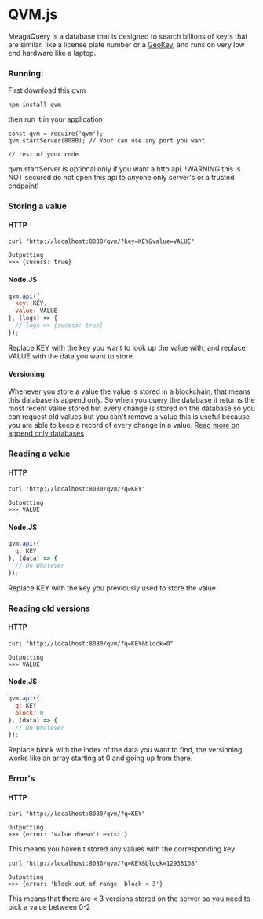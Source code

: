 # QVM.js
MeagaQuery is a database that is designed to search billions of key's that are similar, like a license plate number or a [GeoKey](https://github.com/lakefox/geokey), and runs on very low end hardware like a laptop.

### Running:

First download this qvm
```
npm install qvm
```
then run it in your application 
```
const qvm = require('qvm');
qvm.startServer(8080); // Your can use any port you want

// rest of your code
```
qvm.startServer is optional only if you want a http api. !WARNING this is NOT secured do not open this api to anyone only server's or a trusted endpoint!

### Storing a value
#### HTTP

```
curl "http://localhost:8080/qvm/?key=KEY&value=VALUE"

Outputting
>>> {sucess: true}
```
#### Node.JS
``` javascript
qvm.api({
  key: KEY,
  value: VALUE
}, (logs) => {
  // logs >> {sucess: true}
});
```
Replace KEY with the key you want to look up the value with, and replace VALUE with the data you want to store.
#### Versioning
Whenever you store a value the value is stored in a blockchain, that means this database is append only. So when you query the database it returns the most recent value stored but every change is stored on the database so you can request old values but you can't remove a value this is useful because you are able to keep a record of every change in a value. [Read more on append only databases](http://usblogs.pwc.com/emerging-technology/the-rise-of-immutable-data-stores/)
### Reading a value
#### HTTP
```
curl "http://localhost:8080/qvm/?q=KEY"

Outputting
>>> VALUE
```
#### Node.JS
``` javascript
qvm.api({
  q: KEY
}, (data) => {
  // Do Whatever
});
```
Replace KEY with the key you previously used to store the value
### Reading old versions
#### HTTP
```
curl "http://localhost:8080/qvm/?q=KEY&block=0"

Outputting
>>> VALUE
```
#### Node.JS
``` javascript
qvm.api({
  q: KEY,
  block: 0
}, (data) => {
  // Do Whatever
});
```
Replace block with the index of the data you want to find, the versioning works like an array starting at 0 and going up from there.
### Error's
#### HTTP
```
curl "http://localhost:8080/qvm/?q=KEY"

Outputting
>>> {error: 'value doesn't exist'}
```
This means you haven't stored any values with the corresponding key

```
curl "http://localhost:8080/qvm/?q=KEY&block=12938108"

Outputting
>>> {error: 'block out of range: block < 3'}
```
This means that there are < 3 versions stored on the server so you need to pick a value between 0-2
